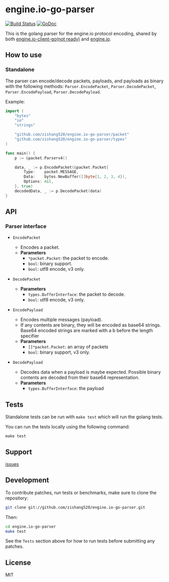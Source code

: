 
# engine.io-go-parser

[![Build Status](https://github.com/zishang520/engine.io-go-parser/workflows/Go/badge.svg?branch=main)](https://github.com/zishang520/engine.io-go-parser/actions)
[![GoDoc](https://pkg.go.dev/badge/github.com/zishang520/engine.io-go-parser?utm_source=godoc)](https://pkg.go.dev/github.com/zishang520/engine.io-go-parser)

This is the golang parser for the engine.io protocol encoding,
shared by both
[engine.io-client-go(not ready)](https://github.com/zishang520/engine.io-client-go) and
[engine.io](https://github.com/zishang520/engine.io).

## How to use

### Standalone

The parser can encode/decode packets, payloads, and payloads as binary
with the following methods: `Parser.EncodePacket`, `Parser.DecodePacket`, `Parser.EncodePayload`,
`Parser.DecodePayload`.

Example:

```go
import (
    "bytes"
    "io"
    "strings"

    "github.com/zishang520/engine.io-go-parser/packet"
    "github.com/zishang520/engine.io-go-parser/types"
)

func main() {
    p := &packet.Parserv4()

    data, _ := p.EncodePacket(&packet.Packet{
        Type:    packet.MESSAGE,
        Data:    bytes.NewBuffer([]byte{1, 2, 3, 4}),
        Options: nil,
    }, true)
    decodedData, _ := p.DecodePacket(data)
}
```

## API

### Parser interface

- `EncodePacket`
    - Encodes a packet.
    - **Parameters**
      - `*packet.Packet`: the packet to encode.
      - `bool`: binary support.
      - `bool`: utf8 encode, v3 only.
- `DecodePacket`
    - **Parameters**
      - `types.BufferInterface`: the packet to decode.
      - `bool`: utf8 encode, v3 only.

- `EncodePayload`
    - Encodes multiple messages (payload).
    - If any contents are binary, they will be encoded as base64 strings. Base64
      encoded strings are marked with a b before the length specifier
    - **Parameters**
      - `[]*packet.Packet`: an array of packets
      - `bool`: binary support, v3 only.
- `DecodePayload`
    - Decodes data when a payload is maybe expected. Possible binary contents are
      decoded from their base64 representation.
    - **Parameters**
      - `types.BufferInterface`: the payload

## Tests

Standalone tests can be run with `make test` which will run the golang tests.

You can run the tests locally using the following command:

```
make test
```

## Support

[issues](https://github.com/zishang520/engine.io-go-parser/issues)

## Development

To contribute patches, run tests or benchmarks, make sure to clone the
repository:

```bash
git clone git://github.com/zishang520/engine.io-go-parser.git
```

Then:

```bash
cd engine.io-go-parser
make test
```

See the `Tests` section above for how to run tests before submitting any patches.

## License

MIT
